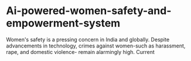 # Ai-powered-women-safety-and-empowerment-system
Women's safety is a pressing concern in India and globally. Despite advancements in technology, crimes against women-such as harassment, rape, and domestic violence- remain alarmingly high. Current
